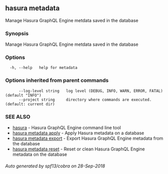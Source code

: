 ## hasura metadata

Manage Hasura GraphQL Engine metdata saved in the database

### Synopsis

Manage Hasura GraphQL Engine metdata saved in the database

### Options

```
  -h, --help   help for metadata
```

### Options inherited from parent commands

```
      --log-level string   log level (DEBUG, INFO, WARN, ERROR, FATAL) (default "INFO")
      --project string     directory where commands are executed. (default: current dir)
```

### SEE ALSO

* [hasura](hasura.md)	 - Hasura GraphQL Engine command line tool
* [hasura metadata apply](hasura_metadata_apply.md)	 - Apply Hasura metadata on a database
* [hasura metadata export](hasura_metadata_export.md)	 - Export Hasura GraphQL Engine metadata from the database
* [hasura metadata reset](hasura_metadata_reset.md)	 - Reset or clean Hasura GraphQL Engine metadata on the database

###### Auto generated by spf13/cobra on 28-Sep-2018
